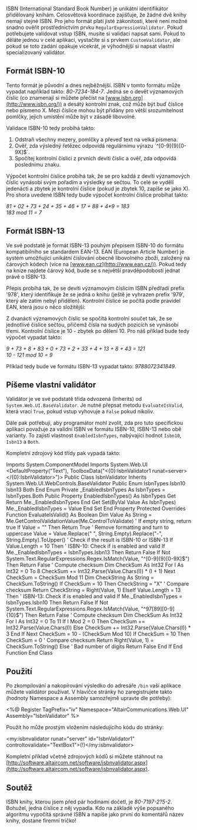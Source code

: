 <!-- dcterms:identifier = aspnetcz#20 -->
<!-- dcterms:title = Píšeme vlastní validátor - jak ověřit platnost ISBN plus malá soutěž o tričko -->
<!-- dcterms:abstract = ISBN (International Standard Book Number) je unikátní identifikátor přidělovaný knihám. Na jeho příkladu si ukážeme, jak se dá v .NET vytvořit vlastní validátor. -->
<!-- np9:categoryId = 1 -->
<!-- x4w:category = Tipy, triky -->
<!-- np9:authorId = 1 -->
<!-- np9:authorEmail = michal.valasek@altairis.cz -->
<!-- dcterms:creator = Michal Altair Valášek -->
<!-- dcterms:created = 2005-01-29T03:17:44.853+01:00 -->
<!-- dcterms:dateAccepted = 2005-01-29T03:17:44.853+01:00 -->

ISBN (International Standard Book Number) je unikátní identifikátor přidělovaný knihám. Celosvětová koordinace zajišťuje, že žádné dvě knihy nemají stejné ISBN. Pro jeho formát platí jisté zákonitosti, které není možné snadno ověřit prostřednictvím prvku `RegularExpressionValidator`. Pokud potřebujete validovat vstup ISBN, musíte si validaci napsat sami. Pokud to děláte jednou v celé aplikaci, vystačíte si s prvkem `CustomValidator`, ale pokud se toto zadání opakuje vícekrát, je výhodnější si napsat vlastní specializovaný validátor.
 <h2>Formát ISBN-10</h2> 

Tento formát je původní a dnes nejběžnější. ISBN v tomto formátu může vypadat například takto: <em>80-7234-184-7</em>. Jedná se o devět významových číslic (co znamenají si můžete přečíst na [www.isbn.org](http://www.isbn.org/)) a desátý kontrolní znak, což může být buď číslice nebo písmeno X. Mezi číslice mohou být přidány pro větší srozumitelnost pomlčky, jejich umístění může být v zásadě libovolné.

Validace ISBN-10 tedy probíhá takto:
 <ol> <li>Odstraň všechny mezery, pomlčky a převeď text na velká písmena. <li>Ověř, zda výsledný řetězec odpovídá regulárnímu výrazu `^[0-9]{9}[0-9X]$`. <li>Spočítej kontrolní číslici z prvních devíti číslic a ověř, zda odpovídá poslednímu znaku.</li></ol> 

Výpočet kontrolní číslice probíhá tak, že se pro každá z devíti významových číslic vynásobí svým pořadím a výsledky se sečtou. To celé se vydělí jedenácti a zbytek je kontrolní číslice (pokud je zbytek 10, zapíše se jako X). Pro shora uvedené ISBN tedy bude výpočet kontrolní číslice probíhat takto:

<em>8*1 + 0*2 + 7*3 + 2*4 + 3*5 + 4*6 + 1*7 + 8*8 + 4*9 = 183  
183 mod 11 = 7</em>
 <h2>Formát ISBN-13</h2> 

Ve své podstatě je formát ISBN-13 pouhým přepisem ISBN-10 do formátu kompatibilního se standardem EAN-13. EAN (European Article Number) je systém umožňující unikátní číslování obecně libovolného zboží, založený na čárových kódech (více na [www.ean.cz](http://www.ean.cz/)). Pokud tedy na knize najdete čárový kód, bude se s největší pravděpodobostí jednat právě o ISBN-13.

Přepis probíhá tak, že se devíti významovým číslicím ISBN předřadí prefix '978', který identifikuje že se jedná o knihu (ještě je vyhrazen prefix '979', který ale zatím nebyl přidělen). Kontrolní číslice se počítá podle pravidel EAN, která jsou o něco složitější:

Z dvanácti významových číslic se spočítá kontrolní součet tak, že se jednotlivé číslice sečtou, přičemž čísla na sudých pozicích se vynásobí třemi. Kontrolní číslice je 10 - zbytek po dělení 10. Pro náš příklad bude tedy výpočet vypadat takto:

<em>9 + 7*3 + 8 + 8*3 + 0 + 7*3 + 2 + 3*3 + 4 + 1*3 + 8 + 4*3 = 121  
10 - 121 mod 10 = 9</em>

Příklad tedy bude ve formátu ISBN-13 vypadat takto: <em>9788072341849</em>.
 <h2>Píšeme vlastní validátor</h2> 

Validátor je ve své podstatě třída odvozená (Inherits) od `System.Web.UI.BaseValidator`. Je nutné přepsat metodu `EvaluateIsValid`, která vrací `True`, pokud vstup vyhovuje a `False` pokud nikoliv.

Dále pak potřebuji, aby programátor mohl zvolit, zda pro tuto specifickou aplikaci považuje za validní ISBN ve formátu ISBN-10, ISBN-13 nebo obě varianty. To zajistí vlastnost `EnabledIsbnTypes`, nabývající hodnot `Isbn10`, `Isbn13` a `Both`.

Kompletní zdrojový kód třídy pak vypadá takto:

Imports System.ComponentModel Imports System.Web.UI <DefaultProperty("Text"), ToolboxData("<{0}:IsbnValidator1 runat=server></{0}:IsbnValidator>")> Public Class IsbnValidator Inherits System.Web.UI.WebControls.BaseValidator Public Enum IsbnTypes Isbn10 Isbn13 Both End Enum Private _EnabledIsbnTypes As IsbnTypes = IsbnTypes.Both Public Property EnabledIsbnTypes() As IsbnTypes Get Return Me._EnabledIsbnTypes End Get Set(ByVal Value As IsbnTypes) Me._EnabledIsbnTypes = Value End Set End Property Protected Overrides Function EvaluateIsValid() As Boolean Dim Value As String = Me.GetControlValidationValue(Me.ControlToValidate) ' If empty string, return true If Value = "" Then Return True ' Remove formatting and turn to uppercase Value = Value.Replace(" ", String.Empty).Replace("-", String.Empty).ToUpper() ' Check if the result is ISBN-10 or ISBN-13 If Value.Length = 10 Then ' ISBN-10: Check if is enabled and valid If Me._EnabledIsbnTypes = IsbnTypes.Isbn13 Then Return False If Not System.Text.RegularExpressions.Regex.IsMatch(Value, "^[0-9]{9}[0-9X]$") Then Return False ' Compute checksum Dim CheckSum As Int32 For I As Int32 = 0 To 8 CheckSum += Int32.Parse(Value.Chars(I)) * (I + 1) Next CheckSum = CheckSum Mod 11 Dim CheckString As String = CheckSum.ToString() If CheckSum = 10 Then CheckString = "X" ' Compare checksum Return CheckString = Right(Value, 1) ElseIf Value.Length = 13 Then ' ISBN-13: Check if is enabled and valid If Me._EnabledIsbnTypes = IsbnTypes.Isbn10 Then Return False If Not System.Text.RegularExpressions.Regex.IsMatch(Value, "^97[89][0-9]{10}$") Then Return False ' Compute checksum Dim CheckSum As Int32 For I As Int32 = 0 To 11 If I Mod 2 = 0 Then CheckSum += Int32.Parse(Value.Chars(I)) Else CheckSum += Int32.Parse(Value.Chars(I)) * 3 End If Next CheckSum = 10 - (CheckSum Mod 10) If CheckSum = 10 Then CheckSum = 0 ' Compare checksum Return Right(Value, 1) = CheckSum.ToString() Else ' Bad number of digits Return False End If End Function End Class
 <h2>Použití</h2> 

Po zkompilování a nakopírování výsledko do adresáře `/bin` vaší aplikace můžete validátor používat. V hlavičce stránky ho zaregistrujete takto (hodnoty Namespace a Assembly samozřejmě upravte dle potřeby):

<%@ Register TagPrefix="iv" Namespace="AltairCommunications.Web.UI" Assembly="IsbnValidator" %>

Použít ho může prostým vložením následujícího kódu do stránky:

<my:isbnvalidator runat="server" id="IsbnValidator1" controltovalidate="TextBox1">(!)</my:isbnvalidator>

Kompletní příklad včetně zdrojových kódů si můžete stáhnout na [http://software.altaircom.net/software/isbnvalidator.aspx](http://software.altaircom.net/software/isbnvalidator.aspx).
 <h2>Soutěž</h2> 

ISBN knihy, kterou jsem před pár hodinami dočetl, je <em>80-7197-2?5-2</em>. Bohužel, jedna číslice z něj vypadla. Kdo na základě výše popsaného algoritmu vypočítá správné ISBN a napíše jako první do komentářů název knihy, dostane firemní tričko!